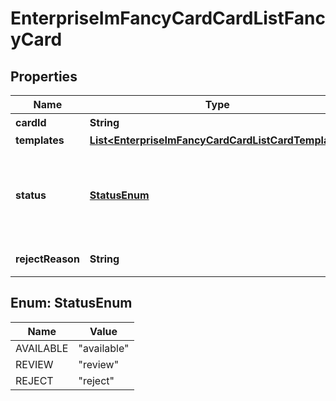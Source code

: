 # EnterpriseImFancyCardCardListFancyCard

## Properties
Name | Type | Description | Notes
------------ | ------------- | ------------- | -------------
**cardId** | **String** | 模版名称 |  [optional]
**templates** | [**List&lt;EnterpriseImFancyCardCardListCardTemplate&gt;**](EnterpriseImFancyCardCardListCardTemplate.md) |  | 
**status** | [**StatusEnum**](#StatusEnum) | 审核状态（avaliable可使用,review审核中,reject审核不通过) |  [optional]
**rejectReason** | **String** | 审核不通过原因 |  [optional]

<a name="StatusEnum"></a>
## Enum: StatusEnum
Name | Value
---- | -----
AVAILABLE | &quot;available&quot;
REVIEW | &quot;review&quot;
REJECT | &quot;reject&quot;
